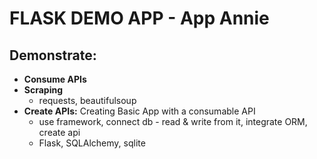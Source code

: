 # FLASK DEMO APP - App Annie

## Demonstrate:

- **Consume APIs**
- **Scraping**
  - requests, beautifulsoup
- **Create APIs:** Creating Basic App with a consumable API
  - use framework, connect db - read & write from it, integrate ORM, create api
  - Flask, SQLAlchemy, sqlite
